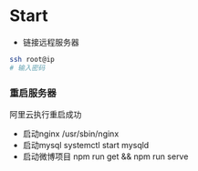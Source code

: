 # Start

- 链接远程服务器

```bash
ssh root@ip
# 输入密码
```

### 重启服务器

阿里云执行重启成功

- 启动nginx /usr/sbin/nginx
- 启动mysql systemctl start mysqld
- 启动微博项目 npm run get && npm run serve